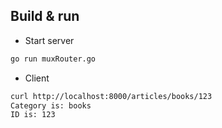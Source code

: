 ## Build & run

* Start server
```bash
go run muxRouter.go
```

* Client
```bash
curl http://localhost:8000/articles/books/123
Category is: books
ID is: 123
```
